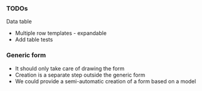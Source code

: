 ### TODOs

Data table
- Multiple row templates - expandable
- Add table tests


### Generic form

- It should only take care of drawing the form
- Creation is a separate step outside the generic form
- We could provide a semi-automatic creation of a form based on a model
